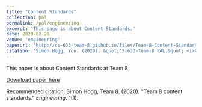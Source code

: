 ```yaml
---
title: "Content Standards"
collection: pal
permalink: /pal/engineering
excerpt: 'This page is about Content Standards.'
date: 2020-02-20
venue: 'engineering'
paperurl: 'http://cs-633-team-8.github.io/files/Team-8-Content-Standards.pdf'
citation: 'Simon Hogg, You. (2020). &quot;CS-633-Team-8 PAL.&quot; <i>Engineering</i>. 1(1).'
---
```

This paper is about Content Standards at Team 8

[Download paper here](http://cs-633-team-8.github.io/files/Team-8-Content-Standards.pdf)

Recommended citation: Simon Hogg, Team 8. (2020). "Team 8 content standards." <i>Engineering</i>. 1(1).
